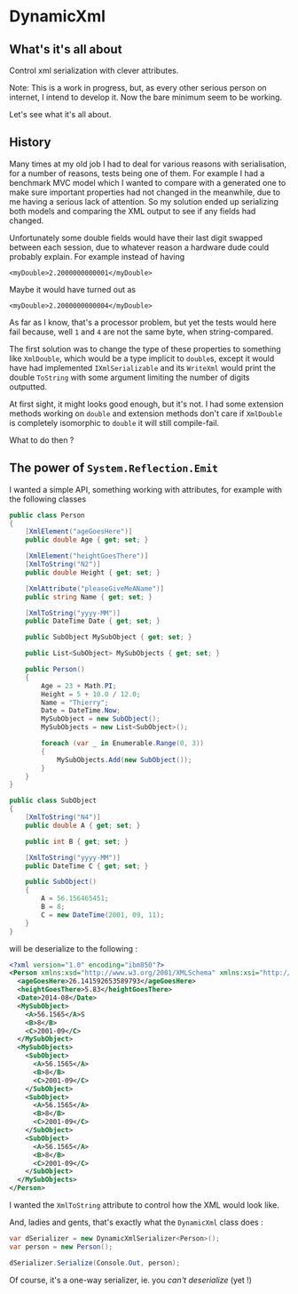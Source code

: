 DynamicXml
==========

What's it's all about
---------------------
Control xml serialization with clever attributes.

Note: This is a work in progress, but, as every other serious person on internet,
I intend to develop it. Now the bare minimum seem to be working.

Let's see what it's all about.

History
-------
Many times at my old job I had to deal for various reasons with serialisation, for
a number of reasons, tests being one of them. For example I had a benchmark MVC
model which I wanted to compare with a generated one to make sure important
properties had not changed in the meanwhile, due to me having a serious lack of
attention. So my solution ended up serializing both models and comparing the 
XML output to see if any fields had changed.

Unfortunately some double fields would have their last digit swapped between
each session, due to whatever reason a hardware dude could probably explain. 
For example instead of having 

    <myDouble>2.2000000000001</myDouble>

Maybe it would have turned out as 

    <myDouble>2.2000000000004</myDouble>

As far as I know, that's a processor problem, but yet the tests would here fail because, well
`1` and `4` are not the same byte, when string-compared.

The first solution was to change the type of these properties to something like
`XmlDouble`, which would be a type implicit to `double`s, except it would have had
implemented `IXmlSerializable` and its `WriteXml` would print the double `ToString`
with some argument limiting the number of digits outputted.

At first sight, it might looks good enough, but it's not. I had some extension methods
working on `double` and extension methods don't care if `XmlDouble` is completely
isomorphic to `double` it will still compile-fail.

What to do then ?

The power of `System.Reflection.Emit`
-------------------------------------
I wanted a simple API, something working with attributes, for example with the
following classes

```C#
public class Person
{
    [XmlElement("ageGoesHere")]
    public double Age { get; set; }

    [XmlElement("heightGoesThere")]
    [XmlToString("N2")]
    public double Height { get; set; }

    [XmlAttribute("pleaseGiveMeAName")]
    public string Name { get; set; }

    [XmlToString("yyyy-MM")]
    public DateTime Date { get; set; }

    public SubObject MySubObject { get; set; }

    public List<SubObject> MySubObjects { get; set; }

    public Person()
    {
        Age = 23 + Math.PI;
        Height = 5 + 10.0 / 12.0;
        Name = "Thierry";
        Date = DateTime.Now;
        MySubObject = new SubObject();
        MySubObjects = new List<SubObject>();

        foreach (var _ in Enumerable.Range(0, 3))
        {
            MySubObjects.Add(new SubObject());
        }
    }
}

public class SubObject
{
    [XmlToString("N4")]
    public double A { get; set; }

    public int B { get; set; }

    [XmlToString("yyyy-MM")]
    public DateTime C { get; set; }

    public SubObject()
    {
        A = 56.156465451;
        B = 8;
        C = new DateTime(2001, 09, 11);
    }
}
```

will be deserialize to the following :

```xml
<?xml version="1.0" encoding="ibm850"?>
<Person xmlns:xsd="http://www.w3.org/2001/XMLSchema" xmlns:xsi="http://www.w3.org/2001/XMLSchema-instance" pleaseGiveMeAName="Thierry">
  <ageGoesHere>26.141592653589793</ageGoesHere>
  <heightGoesThere>5.83</heightGoesThere>
  <Date>2014-08</Date>
  <MySubObject>
    <A>56.1565</A>S
    <B>8</B>
    <C>2001-09</C>
  </MySubObject>
  <MySubObjects>
    <SubObject>
      <A>56.1565</A>
      <B>8</B>
      <C>2001-09</C>
    </SubObject>
    <SubObject>
      <A>56.1565</A>
      <B>8</B>
      <C>2001-09</C>
    </SubObject>
    <SubObject>
      <A>56.1565</A>
      <B>8</B>
      <C>2001-09</C>
    </SubObject>
  </MySubObjects>
</Person>
```

I wanted the `XmlToString` attribute to control how the XML would look like.

And, ladies and gents, that's exactly what the `DynamicXml` class does :

```C#
var dSerializer = new DynamicXmlSerializer<Person>();
var person = new Person();

dSerializer.Serialize(Console.Out, person);
```

Of course, it's a one-way serializer, ie. you *can't deserialize* (yet !)